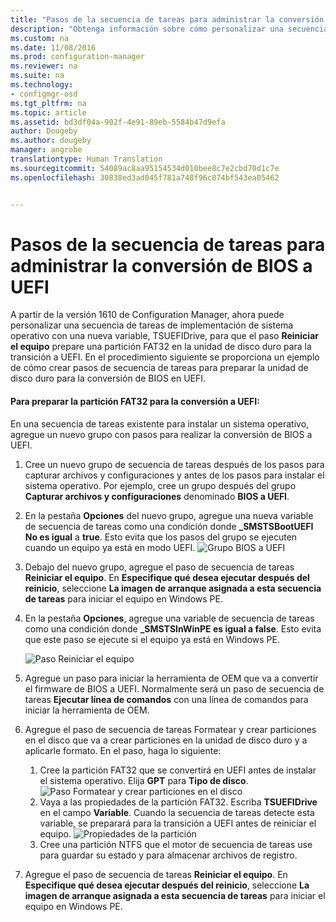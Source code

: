 ```yaml
---
title: "Pasos de la secuencia de tareas para administrar la conversión de BIOS a UEFI | Configuration Manager"
description: "Obtenga información sobre cómo personalizar una secuencia de tareas de implementación de sistema operativo para preparar una partición FAT32 para la transición a UEFI."
ms.custom: na
ms.date: 11/08/2016
ms.prod: configuration-manager
ms.reviewer: na
ms.suite: na
ms.technology:
- configmgr-osd
ms.tgt_pltfrm: na
ms.topic: article
ms.assetid: bd3df04a-902f-4e91-89eb-5584b47d9efa
author: Dougeby
ms.author: dougeby
manager: angrobe
translationtype: Human Translation
ms.sourcegitcommit: 54089ac8aa95154534d010bee8c7e2cbd70d1c7e
ms.openlocfilehash: 30838ed3ad045f781a748f96c874bf543ea05462


---
```

# <a name="task-sequence-steps-to-manage-bios-to-uefi-conversion"></a>Pasos de la secuencia de tareas para administrar la conversión de BIOS a UEFI
A partir de la versión 1610 de Configuration Manager, ahora puede personalizar una secuencia de tareas de implementación de sistema operativo con una nueva variable, TSUEFIDrive, para que el paso **Reiniciar el equipo** prepare una partición FAT32 en la unidad de disco duro para la transición a UEFI. En el procedimiento siguiente se proporciona un ejemplo de cómo crear pasos de secuencia de tareas para preparar la unidad de disco duro para la conversión de BIOS en UEFI.

#### <a name="to-prepare-the-fat32-partition-for-the-conversion-to-uefi"></a>Para preparar la partición FAT32 para la conversión a UEFI:
En una secuencia de tareas existente para instalar un sistema operativo, agregue un nuevo grupo con pasos para realizar la conversión de BIOS a UEFI.

1. Cree un nuevo grupo de secuencia de tareas después de los pasos para capturar archivos y configuraciones y antes de los pasos para instalar el sistema operativo. Por ejemplo, cree un grupo después del grupo **Capturar archivos y configuraciones** denominado **BIOS a UEFI**.
2. En la pestaña **Opciones** del nuevo grupo, agregue una nueva variable de secuencia de tareas como una condición donde **_SMSTSBootUEFI** **No es igual** a **true**. Esto evita que los pasos del grupo se ejecuten cuando un equipo ya está en modo UEFI.
![Grupo BIOS a UEFI](../../core/get-started/media/BIOS-to-UEFI-group.png)
3. Debajo del nuevo grupo, agregue el paso de secuencia de tareas **Reiniciar el equipo**. En **Especifique qué desea ejecutar después del reinicio**, seleccione **La imagen de arranque asignada a esta secuencia de tareas** para iniciar el equipo en Windows PE.  
4. En la pestaña **Opciones**, agregue una variable de secuencia de tareas como una condición donde **_SMSTSInWinPE es igual a false**. Esto evita que este paso se ejecute si el equipo ya está en Windows PE.

    ![Paso Reiniciar el equipo](../../core/get-started/media/restart-in-windows-pe.png)
5. Agregue un paso para iniciar la herramienta de OEM que va a convertir el firmware de BIOS a UEFI. Normalmente será un paso de secuencia de tareas **Ejecutar línea de comandos** con una línea de comandos para iniciar la herramienta de OEM.
6.  Agregue el paso de secuencia de tareas Formatear y crear particiones en el disco que va a crear particiones en la unidad de disco duro y a aplicarle formato. En el paso, haga lo siguiente:
    1.  Cree la partición FAT32 que se convertirá en UEFI antes de instalar el sistema operativo. Elija **GPT** para **Tipo de disco**.
    ![Paso Formatear y crear particiones en el disco](../../core/get-started/media/format-and-partition-disk.png)
    2.  Vaya a las propiedades de la partición FAT32. Escriba **TSUEFIDrive** en el campo **Variable**. Cuando la secuencia de tareas detecte esta variable, se preparará para la transición a UEFI antes de reiniciar el equipo.
    ![Propiedades de la partición](../../core/get-started/media/partition-properties.png)
    3. Cree una partición NTFS que el motor de secuencia de tareas use para guardar su estado y para almacenar archivos de registro.
6.  Agregue el paso de secuencia de tareas **Reiniciar el equipo**. En **Especifique qué desea ejecutar después del reinicio**, seleccione **La imagen de arranque asignada a esta secuencia de tareas** para iniciar el equipo en Windows PE.  



<!--HONumber=Dec16_HO3-->


